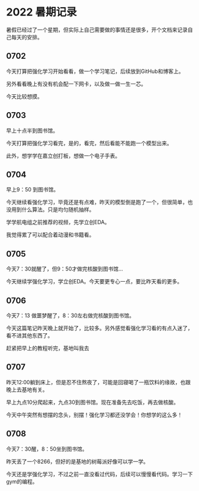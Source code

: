 # 2022 暑期记录

暑假已经过了一个星期，但实际上自己需要做的事情还是很多，开个文档来记录自己每天的安排。

## 0702

今天打算把强化学习开始看看，做一个学习笔记，后续放到GitHub和博客上。

另外看看晚上有没有机会配一下网卡，以及做一做一生一芯。

今天比较想摸。

## 0703

早上十点半到图书馆。

今天打算把强化学习看完，是的，看完，然后看能不能跑一个模型出来。

此外，想学学在嘉立创打板，想做一个电子手表。

## 0704

早上9：50 到图书馆。

今天继续看强化学习，毕竟还是有点难，昨天的模型倒是跑了一个，但很简单，也没用到什么算法。只是均匀随机抽样。

学学航电组之前推荐的视频，先学立创EDA。

我觉得累了可以配合着动漫和书籍看。





## 0705

今天7：30就醒了，但9：50才做完核酸到图书馆...

今天继续学强化学习，学立创EDA。今天要更专心一点，要比昨天看的更多。



## 0706

今天7：13 做噩梦醒了，8：30左右做完核酸到图书馆。

今天这篇笔记昨天晚上就开始了，比较多。另外感觉看强化学习看的有点入迷了，看不进其他东西了。

赶紧把早上的教程听完，基地叫我去



## 0707

昨天12:00躺到床上，但是忍不住熬夜了，可能是回寝喝了一瓶饮料的缘故，也跟晚上去基地有关。

早上九点10分爬起来，九点30到图书馆。现在准备先去吃饭，再去做核酸。

今天中午突然有想摆的念头，别摆！强化学习都还没学会！你想学的这么多！



## 0708 

今天7：30醒，8：50坐到图书馆。

昨天丢了一个8266，但好的是基地的树莓派好像可以学一学。

今天还是学强化学习，不过之前一直没看过代码，后续可以慢慢看代码。学习一下gym的编程。





